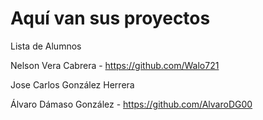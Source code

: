 # Aquí van sus proyectos

Lista de Alumnos

Nelson Vera Cabrera - https://github.com/Walo721

Jose Carlos González Herrera

Álvaro Dámaso González - https://github.com/AlvaroDG00